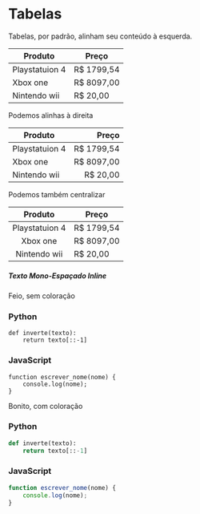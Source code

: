 # Tabelas

Tabelas, por padrão, alinham seu conteúdo à esquerda.

Produto | Preço
--------|-------
Playstatuion 4 | R$ 1799,54
Xbox one | R$ 8097,00
Nintendo wii | R$ 20,00

Podemos alinhas à direita

Produto | Preço
--------|-------:
Playstatuion 4 | R$ 1799,54
Xbox one | R$ 8097,00
Nintendo wii | R$ 20,00

Podemos também centralizar

Produto | Preço
:--------:|-------
Playstatuion 4 | R$ 1799,54
Xbox one | R$ 8097,00
Nintendo wii | R$ 20,00

##### Texto Mono-Espaçado Inline

Feio, sem coloração

### Python

```
def inverte(texto):
    return texto[::-1]
```

### JavaScript

```
function escrever_nome(nome) {
    console.log(nome);
}
```

Bonito, com coloração

### Python

```python
def inverte(texto):
    return texto[::-1]
```

### JavaScript

```js
function escrever_nome(nome) {
    console.log(nome);
}
```